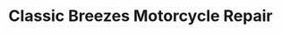---
title: "Classic Breezes Motorcycle Repair"
url: /norton/classic-breezes-motorcycle-repair/
shop: Motorrad
---